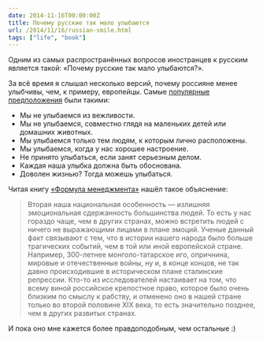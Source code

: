 ```yaml
---
date: 2014-11-16T00:00:00Z
title: Почему русские так мало улыбаются
url: /2014/11/16/russian-smile.html
tags: ["life", "book"]
---
```


Одним из самых распространённых вопросов иностранцев к русским является такой:
«Почему русские так мало улыбаются?».

За всё время я слышал несколько версий, почему россияне менее улыбчивы,
чем, к примеру, европейцы. Самые [популярные предположения](http://www.kp.ru/daily/26243.3/3123356/)
были такими:

- Мы не улыбаемся из вежливости.
- Мы не улыбаемся, совместно глядя на маленьких детей или домашних животных.
- Мы улыбаемся только тем людям, к которым лично расположены.
- Мы улыбаемся, когда у нас хорошее настроение.
- Не принято улыбаться, если занят серьезным делом.
- Каждая наша улыбка должна быть обоснована.
- Доволен жизнью? Тогда можешь улыбаться.

Читая книгу [«Формула менеджмента»](http://www.mann-ivanov-ferber.ru/books/formula_menedzhmenta/)
нашёл такое объяснение:

> Вторая наша национальная особенность — излишняя эмоциональная сдержанность
> большинства людей. То есть у нас гораздо чаще, чем в других странах,
> можно встретить людей с ничего не выражающими лицами в плане эмоций.
> Ученые данный факт связывают с тем, что в истории нашего народа было
> больше трагических событий, чем в той или иной европейской стране.
> Например, 300-летнее монголо-татарское иго, опричнина, мировые и
> отечественные войны, ну и, в конце концов, не так давно происходившие
> в историческом плане сталинские репрессии. Кто-то из исследователей
> настаивает на том, что всему виной российское крепостное право,
> которое было очень близким по смыслу к рабству, и отменено оно в
> нашей стране только во второй половине XIX века, то есть значительно позднее,
> чем в других развитых странах.

И пока оно мне кажется более правдоподобным, чем остальные :)
